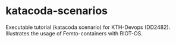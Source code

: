 # katacoda-scenarios
Executable tutorial (katacoda scenario) for KTH-Devops (DD2482). Illustrates the usage of Femto-containers with RIOT-OS.
